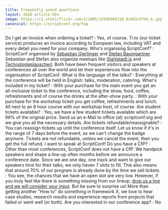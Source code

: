 ```yaml
---
title: Frequently asked questions
layout: 2018-article.hbs
image: https://c1.staticflickr.com/3/2805/32585969110_8cb92c979e_b.jpg
canonical: https://scriptconf.org/faq
---
```


Do I get an invoice when ordering a ticket?
: Yes, of course. Ti.to (our ticket service) produces an invoice according to European law, including VAT and every detail you need for your company.
Who's organising ScriptConf?
: ScriptConf organised by [Sebastian Gierlinger](https://twitter.com/sebgie) and [Stefan Baumgartner](https://twitter.com/ddprrt). Sebastian and Stefan also organize meetups like [Stahlstadt.js](https://www.meetup.com/de-DE/stahlstadt-js/) and [Technologieplauscherl](https://technologieplauscherl.at). Both have been frequent visitors and speakers at conferences all over the world and let their experiences flow into the organisation of ScriptConf.
What is the language of the talks?
: Everything at the conference will be held in English: talks, moderation, catering.
What's included in my ticket?
: With your purchase for the main event you get an all-inclusive ticket to the conference, including the show, food, coffee, refreshments and of course the drinks at the after-show party.
: With your purchase for the workshop ticket you get coffee, refreshments and lunch. All next to an 8 hour course with our workshop host, of course.
Are student tickets available?
: Yes, we have a few student tickets available which are 66% of the original price. Send us an e-Mail to office (at) scriptconf.org and we give you all the necessary details.
Are tickets refundable/reassignable?
: You can reassign tickets up until the conference itself. Let us know if it's in the range of 7 days before the event, as we can't change the badge anymore. Tickets are not refundable, unless we cancel the event, then you get the full refund.
I want to speak at ScriptConf! Do you have a CfP?
: Other than most conferences, ScriptConf does not have a CfP. We handpick speakers and shape a line-up often months before we announce a conference date. Since we are one day, one track and want to give our speakers time for their talks, we only haven 7 slots to fill. This also means that around 70% of our program is already done by the time we sell tickets.
: You see, the chances that we have an open slot are very low. However, if you truly feel like there is something missing from our lineup, [drop us a line and we will consider your input](mailto:office@scriptconf.org). But be sure to surprise us! More than getting another "How to" do something in framework X, we love to hear case studies, research results and experience reports from projects that failed or went well (or both).
Are you interested in our conference app?
: No
